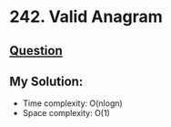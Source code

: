 # 242. Valid Anagram

## [Question](https://leetcode.com/problems/valid-anagram/)

## My Solution:
* Time complexity: O(nlogn)
* Space complexity: O(1)
